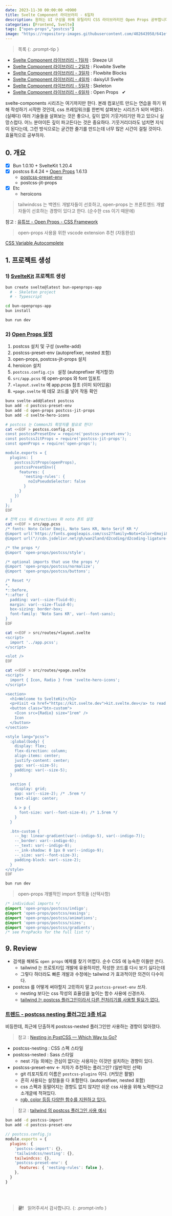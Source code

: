 ```yaml
---
date: 2023-11-30 00:00:00 +0900
title: Svelte Component 라이브러리 - 6일차
description: 원하는 UI 구성을 위해 유틸리티 CSS 라이브러리인 Open Props 공부합니다. 웹프레임워크로 SveltKit 을 사용하고 bun 런타임 위에서 실행합니다.
categories: [Frontend, Svelte]
tags: ["open-props","postcss"]
image: "https://repository-images.githubusercontent.com/402643958/641eff02-6323-4414-8f16-a579dd497e0f"
---
```


> 목록
{: .prompt-tip }

- [Svelte Component 라이브러리 - 1일차](/posts/svelte-components-tutorial-day1/) : Steeze UI
- [Svelte Component 라이브러리 - 2일차](/posts/svelte-components-tutorial-day2/) : Flowbite Svelte
- [Svelte Component 라이브러리 - 3일차](/posts/svelte-components-tutorial-day3/) : Flowbite Blocks
- [Svelte Component 라이브러리 - 4일차](/posts/svelte-components-tutorial-day4/) : daisyUI Svelte
- [Svelte Component 라이브러리 - 5일차](/posts/svelte-components-tutorial-day5/) : Skeleton
- [Svelte Component 라이브러리 - 6일차](/posts/svelte-components-tutorial-day6/) : Open Props &nbsp; &#10004;

svelte-components 시리즈는 여기까지만 한다. 본래 컴포넌트 만드는 연습을 하기 위해 작성하기 시작한 것인데, css 프레임워크를 한번씩 살펴보는 시리즈가 되어 버렸다. (실패다) 여러 기술들을 살펴보는 것은 좋으나, 깊이 없이 기웃거리기만 하고 있으니 실망스럽다. 어느 분야이든 깊이 파고든다는 것은 중요하다. 기웃거리더라도 넘치면 지식이 된다는데, 그런 방식으로는 굳건한 줄기를 만드는데 너무 많은 시간이 걸릴 것이다. 효율적으로 공부하자.

## 0. 개요

- [x] Bun 1.0.10 + SvelteKit 1.20.4
- [x] postcss 8.4.24 + [Open Props](https://open-props.style/#getting-started) 1.6.13
  - [postcss-preset-env](https://github.com/csstools/postcss-plugins)
  - postcss-jit-props
- [x] Etc
  - heroicons

> tailwindcss 는 백엔드 개발자들이 선호하고, open-props 는 프론트엔드 개발자들이 선호하는 경향이 있다고 한다. (순수한 css 이기 때문에)

참고 : [유튜브 - Open Props - CSS Framework](https://www.youtube.com/watch?v=BuRAvafvGTA&t=37s)

> open-props 사용을 위한 vscode extension 추천 (자동완성)

[CSS Variable Autocomplete](https://marketplace.visualstudio.com/items?itemName=vunguyentuan.vscode-css-variables)

## 1. 프로젝트 생성

### 1) [SvelteKit](https://kit.svelte.dev/) 프로젝트 생성

```bash
bun create svelte@latest bun-openprops-app
  # - Skeleton project
  # - Typescript

cd bun-openprops-app
bun install

bun run dev
```

### 2) [Open Props 설정](https://open-props.style/#getting-started) 

1. postcss 설치 및 구성 (svelte-add)
2. postcss-preset-env (autoprefixer, nested 포함)
3. open-props, postcss-jit-props 설치
4. heroicon 설치
5. `postcss.config.cjs ` 설정 (autoprefixer 제거할것)
6. `src/app.pcss` 에 open-props 와 font 임포트
7. `+layout.svelte` 에 app.pcss 참조 (이미 되어있음)
8. `+page.svelte` 에 데모 코드를 넣어 작동 확인

```bash
bunx svelte-add@latest postcss
bun add -d postcss-preset-env
bun add -d open-props postcss-jit-props
bun add -d svelte-hero-icons

# postcss 는 CommonJS 확장자를 필요로 한다!
cat <<EOF > postcss.config.cjs 
const postcssPresetEnv = require('postcss-preset-env');
const postcssJitProps = require('postcss-jit-props');
const openProps = require('open-props');

module.exports = {
  plugins: [
    postcssJitProps(openProps),
    postcssPresetEnv({
      features: {
        'nesting-rules': {
          noIsPseudoSelector: false
        }
      }
    })
  ]
};
EOF

# 전역 css 에 directives 와 noto 폰트 설정
cat <<EOF > src/app.pcss
/* fonts: Noto Color Emoji, Noto Sans KR, Noto Serif KR */
@import url('https://fonts.googleapis.com/css2?family=Noto+Color+Emoji&family=Noto+Sans+KR:wght@300;400;500;700&family=Noto+Serif+KR:wght@400;700&display=swap');
@import url("//cdn.jsdelivr.net/gh/wan2land/d2coding/d2coding-ligature-full.css");

/* the props */
@import 'open-props/postcss/style';

/* optional imports that use the props */
@import 'open-props/postcss/normalize';
@import 'open-props/postcss/buttons';

/* Reset */
*,
*::before,
*::after {
  padding: var(--size-fluid-0);
  margin: var(--size-fluid-0);
  box-sizing: border-box;
  font-family: 'Noto Sans KR', var(--font-sans);
}
EOF

cat <<EOF > src/routes/+layout.svelte
<script>
  import '../app.pcss';
</script>

<slot />
EOF

cat <<EOF > src/routes/+page.svelte
<script>
  import { Icon, Radio } from 'svelte-hero-icons';
</script>

<section>
  <h1>Welcome to SvelteKit</h1>
  <p>Visit <a href="https://kit.svelte.dev">kit.svelte.dev</a> to read the documentation</p>
  <button class="btn-custom">
    <Icon src={Radio} size="1rem" />
    Icon
  </button>
</section>

<style lang="pcss">
  :global(body) {
    display: flex;
    flex-direction: column;
    align-items: center;
    justify-content: center;
    gap: var(--size-5);
    padding: var(--size-5);
  }

  section {
    display: grid;
    gap: var(--size-2); /* .5rem */
    text-align: center;

    & > p {
      font-size: var(--font-size-4); /* 1.5rem */
    }
  }

  .btn-custom {
    --_bg: linear-gradient(var(--indigo-5), var(--indigo-7));
    --_border: var(--indigo-6);
    --_text: var(--indigo-0);
    --_ink-shadow: 0 1px 0 var(--indigo-9);
    --_size: var(--font-size-3);
    padding-block: var(--size-2);
  }
</style>
EOF

bun run dev
```

> open-props 개별적인 import 항목들 (선택사항)

```css
/* individual imports */
@import 'open-props/postcss/indigo';
@import 'open-props/postcss/easings';
@import 'open-props/postcss/animations';
@import 'open-props/postcss/sizes';
@import 'open-props/postcss/gradients';
/* see PropPacks for the full list */
```

## 9. Review

- 검색을 해봐도 `open props` 예제를 찾기 어렵다. 순수 CSS 에 능숙한 이들만 쓴다.
  - tailwind 는 프로토타입 개발에 유용하지만, 작성한 코드를 다시 보기 싫다는데
  - 그렇다 하더라도 빠른 개발과 수정에는 tailwind 가 효과적이란 의견이 다수이다.
- postcss 를 어떻게 써야할지 고민하지 말고 `postcss-preset-env` 쓰자.
  - nesting 보다는 css 작성의 효율성을 높이는 함수 사용에 신경쓰자.
  - [tailwind 는 postcss 플러그인이라서 다른 전처리기를 사용할 필요가 없다.](https://tailwindcss.com/docs/using-with-preprocessors)

### [트렌드 - postcss nesting 플러그인 3종 비교](https://npmtrends.com/postcss-nested-vs-postcss-nesting-vs-postcss-preset-env)

비등한데, 최근에 단촐하게 postcss-nested 플러그인만 사용하는 경향이 많아졌다.

> 참고 : [Nesting in PostCSS — Which Way to Go?](https://chriscoyier.net/2023/03/02/nesting-in-postcss-which-way-to-go/)

- postcss-nesting : CSS 스펙 스타일
- postcss-nested : Sass 스타일
  - nest 기능 외에는 관심이 없다는 사용자는 이것만 설치하는 경향이 있다.
- postcss-preset-env &larr; 저자가 추천하는 플러그인? (일반적인 선택)
  - git 리포지토리 이름은 `postcss-plugins` 이다. (커밋은 활발)
  - 흔히 사용되는 설정들을 다 포함한다. (autoprefixer, nested 포함)
  - css 스펙과 동떨어지는 경향도 없지 않지만 쉬운 css 사용을 위해 노력한다고 소개글에 적혀있다. 
  - [rgb, color 등등 다양한 함수를 지원하고 있다.](https://preset-env.cssdb.org/features/)

> 참고 : [tailwind 의 postcss 플러그인 사용 예시](https://tailwindcss.com/docs/using-with-preprocessors)

```bash
bun add -d postcss-import
bun add -d postcss-preset-env
```

```js
// postcss.config.js
module.exports = {
  plugins: {
    'postcss-import': {},
    'tailwindcss/nesting': {},
    tailwindcss: {},
    'postcss-preset-env': {
      features: { 'nesting-rules': false },
    },
  }
}
```


&nbsp; <br />
&nbsp; <br />

> **끝!** &nbsp; 읽어주셔서 감사합니다.
{: .prompt-info }
